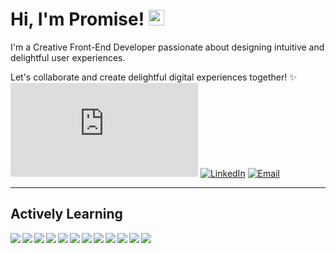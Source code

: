 # Hi, I'm Promise! <img src="https://media.giphy.com/media/hvRJCLFzcasrR4ia7z/giphy.gif" width="25px">

I'm a Creative Front-End Developer passionate about designing intuitive and delightful user experiences.

Let's collaborate and create delightful digital experiences together! ✨
[![Portfolio](https://img.shields.io/website?down_message=▼&label=Portfolio&style=for-the-badge&up_message=▲&url=https://dipanjande.com)](https://dipanjande.com)
[![LinkedIn](https://img.shields.io/badge/LinkedIn-0A66C2?style=for-the-badge&logo=LinkedIn&logoColor=white)](https://www.linkedin.com/in/promise-hlungwani/)
[![Email](https://img.shields.io/badge/Email-EA4335?style=for-the-badge&logo=Gmail&logoColor=white)](mailto:shitshembiso0@gmail.com)

---

## Actively Learning

<div class="badge-section">
  <img align="left" src="https://img.shields.io/badge/python-1c1c1c?&style=flat-square&logo=python" margin-top="10px"
    />
  <img align="left" src="https://img.shields.io/badge/HTML5-1c1c1c?&style=flat-square&logo=HTML5" />
  <img align="left" src="https://img.shields.io/badge/CSS3-1c1c1c?&style=flat-square&logo=CSS3" />
  <img align="left" src="https://img.shields.io/badge/Sass-1c1c1c?&style=flat-square&logo=Sass" />
  <img align="left" src="https://img.shields.io/badge/Tailwind-1c1c1c?&style=flat-square&logo=Tailwind" />
  <img align="left" src="https://img.shields.io/badge/JavaScript-1c1c1c?&style=flat-square&logo=JavaScript" />
  <img align="left" src="https://img.shields.io/badge/CSharp-1c1c1c?&style=flat-square&logo=CSharp" />
  <img align="left" src="https://img.shields.io/badge/React-1c1c1c?&style=flat-square&logo=React" />
  <img align="left" src="https://img.shields.io/badge/TypeScript-1c1c1c?&style=flat-square&logo=TypeScript" />
  <img align="left" src="https://img.shields.io/badge/Angular-1c1c1c?&style=flat-square&logo=Angular" />
  <img align="left" src="https://img.shields.io/badge/Vue.js-1c1c1c?&style=flat-square&logo=Vue.js" />
  <img align="left" src="https://img.shields.io/badge/Git-1c1c1c?&style=flat-square&logo=Git" />
</div>


